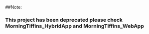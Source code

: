 ##Note:

### This project has been deprecated please check MorningTiffins_HybridApp and MorningTiffins_WebApp